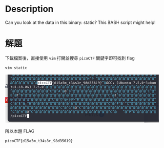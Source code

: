 # Description
Can you look at the data in this binary: static? This BASH script might help!

# 解題
下載檔案後，直接使用 `vim` 打開並搜尋 `picoCTF` 關鍵字即可找到 flag
```bash
vim static
```
![flag](../assets/Static_aint_always_noise__1.png)
<!-- flag -->
所以本題 FLAG 
```text
picoCTF{d15a5m_t34s3r_98d35619}
```
